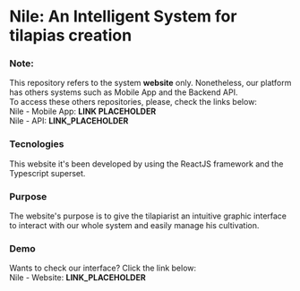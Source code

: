 # Nile: An Intelligent System for tilapias creation

### Note:
This repository refers to the system **website** only. Nonetheless, our platform has others systems such as Mobile App and the Backend API.  
To access these others repositories, please, check the links below:  
Nile - Mobile App: __LINK PLACEHOLDER__  
Nile - API: __LINK_PLACEHOLDER__  

### Tecnologies
This website it's been developed by using the ReactJS framework and the Typescript superset.

### Purpose
The website's purpose is to give the tilapiarist an intuitive graphic interface to interact with our whole system and easily manage his cultivation.

### Demo
Wants to check our interface? Click the link below:  
Nile - Website: __LINK_PLACEHOLDER__
